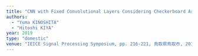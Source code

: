 ```yaml
---
title: "CNN with Fixed Convolutional Layers Considering Checkerboard Artifacts and Its Effectiveness"
authors:
  - "Yuma KINOSHITA"
  - "Hitoshi KIYA"
year: 2019
type: "domestic"
venue: "IEICE Signal Processing Symposium, pp. 216-221, 鳥取県鳥取市, 2019-11-13."
---
```

